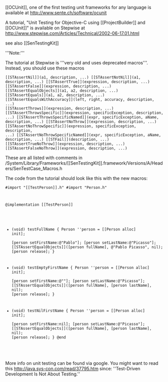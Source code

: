 

[[OCUnit]], one of the first testing unit frameworks for any language is available at http://www.sente.ch/software/ocunit

A tutorial, "Unit Testing for Objective-C using [[ProjectBuilder]] and [[OCUnit]]" is available on Stepwise at http://www.stepwise.com/Articles/Technical/2002-06-17.01.html

see also [[SenTestingKit]]

'''Note:'''

The tutorial at Stepwise is '''very old and uses deprecated macros'''. Instead, you should use these macros

<code>[[STAssertNil]](a1, description, ...)
[[STAssertNotNil]](a1, description, ...)
[[STAssertTrue]](expression, description, ...)
[[STAssertFalse]](expression, description, ...)
[[STAssertEqualObjects]](a1, a2, description, ...)
[[STAssertEquals]](a1, a2, description, ...)
[[STAssertEqualsWithAccuracy]](left, right, accuracy, description, ...)
[[STAssertThrows]](expression, description, ...)
[[STAssertThrowsSpecific]](expression, specificException, description, ...)
[[STAssertThrowsSpecificNamed]](expr, specificException, aName, description, ...)
[[STAssertNoThrow]](expression, description, ...)
[[STAssertNoThrowSpecific]](expression, specificException, description, ...)
[[STAssertNoThrowSpecificNamed]](expr, specificException, aName, description, ...)
[[STFail]](description, ...)
[[STAssertTrueNoThrow]](expression, description, ...)
[[STAssertFalseNoThrow]](expression, description, ...)
</code>

These are all listed with comments in /System/Library/Frameworks/[[SenTestingKit]].framework/Versions/A/Headers/SenTestCase_Macros.h

The code from the tutorial should look like this with the new macros:

<code>#import "[[TestPerson]].h"
#import "Person.h"

@implementation [[TestPerson]]
- (void) testFullName
{
    Person ''person = [[Person alloc] init];     
    [person setFirstName:@"Pablo"];
    [person setLastName:@"Picasso"];
    [[STAssertEqualObjects]]([person fullName], @"Pablo Picasso", nil);
    [person release];
}

- (void) testEmptyFirstName
{
    Person ''person = [[Person alloc] init];    
    [person setFirstName:@""];
    [person setLastName:@"Picasso"];
    [[STAssertEqualObjects]]([person fullName], [person lastName], nil);
    [person release];
}

- (void) testNilFirstName
{
    Person ''person = [[Person alloc] init];    
    [person setFirstName:nil];
    [person setLastName:@"Picasso"];
    [[STAssertEqualObjects]]([person fullName], [person lastName], nil);
    [person release];
}
@end
</code>

More info on unit testing can be found via google. You might want to read this http://java.sys-con.com/read/37795.htm since: ''Test-Driven Development Is Not About Testing.''